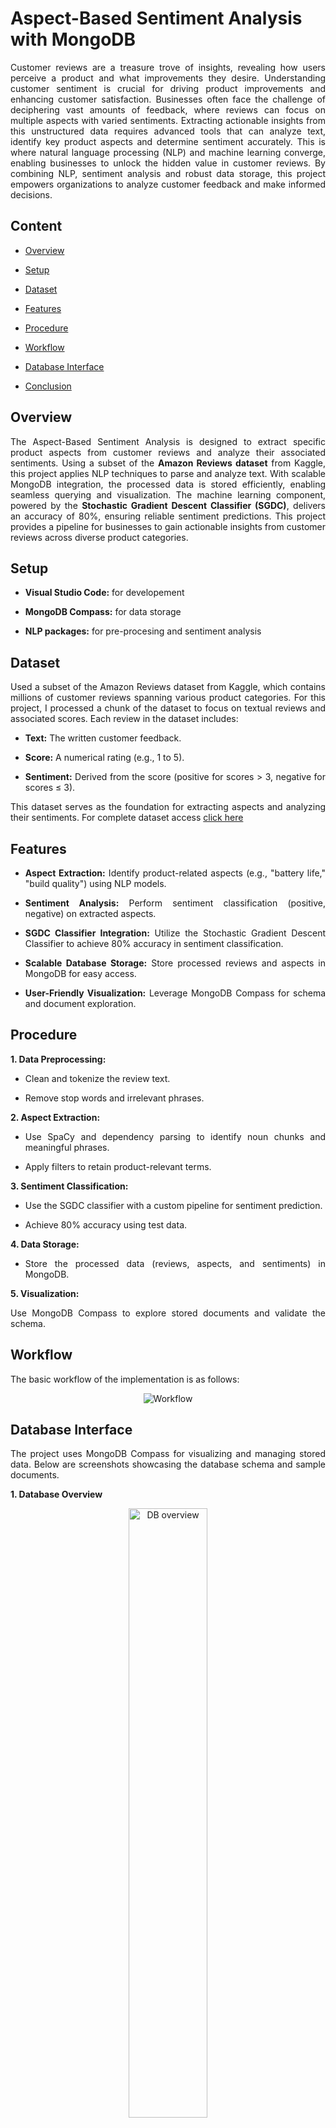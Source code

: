 # Aspect-Based Sentiment Analysis with MongoDB

<div align = "justify">

Customer reviews are a treasure trove of insights, revealing how users perceive a product and what improvements they desire. Understanding customer sentiment is crucial for driving product improvements and enhancing customer satisfaction. Businesses often face the challenge of deciphering vast amounts of feedback, where reviews can focus on multiple aspects with varied sentiments. Extracting actionable insights from this unstructured data requires advanced tools that can analyze text, identify key product aspects and determine sentiment accurately. This is where natural language processing (NLP) and machine learning converge, enabling businesses to unlock the hidden value in customer reviews. By combining NLP, sentiment analysis and robust data storage, this project empowers organizations to analyze customer feedback and make informed decisions.

## Content

- [Overview](#overview)

- [Setup](#setup)

- [Dataset](#dataset)

- [Features](#features)

- [Procedure](#procedure)

- [Workflow](#workflow)

- [Database Interface](#database-interface)

- [Conclusion](#conclusion)


## Overview

The Aspect-Based Sentiment Analysis is designed to extract specific product aspects from customer reviews and analyze their associated sentiments. Using a subset of the **Amazon Reviews dataset** from Kaggle, this project applies NLP techniques to parse and analyze text. With scalable MongoDB integration, the processed data is stored efficiently, enabling seamless querying and visualization. The machine learning component, powered by the **Stochastic Gradient Descent Classifier (SGDC)**, delivers an accuracy of 80%, ensuring reliable sentiment predictions. This project provides a pipeline for businesses to gain actionable insights from customer reviews across diverse product categories.

## Setup

- **Visual Studio Code:** for developement

- **MongoDB Compass:** for data storage

- **NLP packages:** for pre-procesing and sentiment analysis

## Dataset

Used a subset of the Amazon Reviews dataset from Kaggle, which contains millions of customer reviews spanning various product categories. For this project, I processed a chunk of the dataset to focus on textual reviews and associated scores. Each review in the dataset includes:

- **Text:** The written customer feedback.

- **Score:** A numerical rating (e.g., 1 to 5).

- **Sentiment:** Derived from the score (positive for scores > 3, negative for scores ≤ 3).

This dataset serves as the foundation for extracting aspects and analyzing their sentiments. For complete dataset access [click here](https://www.kaggle.com/datasets/snap/amazon-fine-food-reviews)

## Features

- **Aspect Extraction:** Identify product-related aspects (e.g., "battery life," "build quality") using NLP models.

- **Sentiment Analysis:** Perform sentiment classification (positive, negative) on extracted aspects.

- **SGDC Classifier Integration:** Utilize the Stochastic Gradient Descent Classifier to achieve 80% accuracy in sentiment classification.

- **Scalable Database Storage:** Store processed reviews and aspects in MongoDB for easy access.

- **User-Friendly Visualization:** Leverage MongoDB Compass for schema and document exploration.

## Procedure

**1. Data Preprocessing:**

- Clean and tokenize the review text.

- Remove stop words and irrelevant phrases.

**2. Aspect Extraction:**

- Use SpaCy and dependency parsing to identify noun chunks and meaningful phrases.

- Apply filters to retain product-relevant terms.

**3. Sentiment Classification:**

- Use the SGDC classifier with a custom pipeline for sentiment prediction.

- Achieve 80% accuracy using test data.

**4. Data Storage:**

- Store the processed data (reviews, aspects, and sentiments) in MongoDB.

**5. Visualization:**

Use MongoDB Compass to explore stored documents and validate the schema.

## Workflow

The basic workflow of the implementation is as follows:

<div align = "center">
  <img src = "https://github.com/user-attachments/assets/7086ee36-1d93-4a18-bf99-35f4664abf93" alt = "Workflow" >
</div>

## Database Interface

The project uses MongoDB Compass for visualizing and managing stored data. Below are screenshots showcasing the database schema and sample documents.

**1. Database Overview**

<div align = "center">
  <img src = "https://github.com/user-attachments/assets/5e5cbcc3-4a86-4095-b33e-cdf52793a576" alt = "DB overview" width = 50%>
</div>

**2. Document with updated sentiments**

<div align = "center">
  <img src = "https://github.com/user-attachments/assets/085669a4-ba8e-4a2e-b2a2-916de4ed1bc0" alt = "Aspect sentiment" width = 50%>
</div>

**3. Schema Visualization**

<div align = "center">
  <img src = "https://github.com/user-attachments/assets/a3b7931a-c741-4cf7-8c61-98b82e52b495" alt = "Visualization" width = 50%>
</div>

## Conclusion

This project bridges the gap between unstructured customer feedback and actionable insights using NLP and machine learning. The Stochastic Gradient Descent Classifier ensures accurate sentiment predictions, while MongoDB provides scalable storage for extensive review datasets. By enabling businesses to identify key product aspects and associated sentiments, this project fosters informed decision-making and customer-centric improvements. For future work we can integrate advanced sentiment models like BERT or other transformers for higher accuracy.

</div>

## Credits

- Kaggle: for dataset
